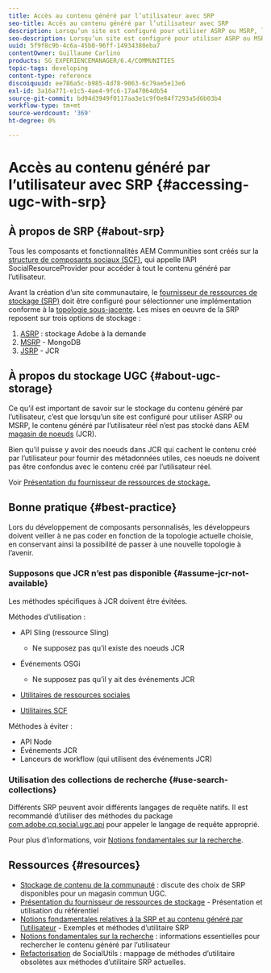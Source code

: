 ```yaml
---
title: Accès au contenu généré par l’utilisateur avec SRP
seo-title: Accès au contenu généré par l’utilisateur avec SRP
description: Lorsqu’un site est configuré pour utiliser ASRP ou MSRP, le contenu généré par l’utilisateur réel n’est pas stocké dans AEM magasin de noeuds (JCR).
seo-description: Lorsqu’un site est configuré pour utiliser ASRP ou MSRP, le contenu généré par l’utilisateur réel n’est pas stocké dans AEM magasin de noeuds (JCR).
uuid: 5f9f8c9b-4c6a-45b0-96ff-14934380eba7
contentOwner: Guillaume Carlino
products: SG_EXPERIENCEMANAGER/6.4/COMMUNITIES
topic-tags: developing
content-type: reference
discoiquuid: ee786a5c-b985-4d78-9063-6c79ae5e13e6
exl-id: 3a16a771-e1c5-4ae4-9fc6-17a47064db54
source-git-commit: bd94d3949f0117aa3e1c9f0e84f7293a5d6b03b4
workflow-type: tm+mt
source-wordcount: '369'
ht-degree: 0%

---
```


# Accès au contenu généré par l’utilisateur avec SRP {#accessing-ugc-with-srp}

## À propos de SRP {#about-srp}

Tous les composants et fonctionnalités AEM Communities sont créés sur la [structure de composants sociaux (SCF)](scf.md), qui appelle l’API SocialResourceProvider pour accéder à tout le contenu généré par l’utilisateur.

Avant la création d’un site communautaire, le [fournisseur de ressources de stockage (SRP)](working-with-srp.md) doit être configuré pour sélectionner une implémentation conforme à la [topologie sous-jacente](topologies.md). Les mises en oeuvre de la SRP reposent sur trois options de stockage :

1. [ASRP](asrp.md)  : stockage Adobe à la demande
2. [MSRP](msrp.md)  - MongoDB
3. [JSRP](jsrp.md)  - JCR

## À propos du stockage UGC {#about-ugc-storage}

Ce qu’il est important de savoir sur le stockage du contenu généré par l’utilisateur, c’est que lorsqu’un site est configuré pour utiliser ASRP ou MSRP, le contenu généré par l’utilisateur réel n’est pas stocké dans AEM [magasin de noeuds](../../help/sites-deploying/data-store-config.md) (JCR).

Bien qu’il puisse y avoir des noeuds dans JCR qui cachent le contenu créé par l’utilisateur pour fournir des métadonnées utiles, ces noeuds ne doivent pas être confondus avec le contenu créé par l’utilisateur réel.

Voir [Présentation du fournisseur de ressources de stockage.](srp.md)

## Bonne pratique {#best-practice}

Lors du développement de composants personnalisés, les développeurs doivent veiller à ne pas coder en fonction de la topologie actuelle choisie, en conservant ainsi la possibilité de passer à une nouvelle topologie à l’avenir.

### Supposons que JCR n’est pas disponible {#assume-jcr-not-available}

Les méthodes spécifiques à JCR doivent être évitées.

Méthodes d’utilisation :

* API Sling (ressource Sling)
   * Ne supposez pas qu’il existe des noeuds JCR

* Événements OSGi
   * Ne supposez pas qu’il y ait des événements JCR

* [Utilitaires de ressources sociales](socialutils.md#socialresourceutilities-package)
* [Utilitaires SCF](socialutils.md#scfutilities-package)

Méthodes à éviter :

* API Node
* Événements JCR
* Lanceurs de workflow (qui utilisent des événements JCR)

### Utilisation des collections de recherche {#use-search-collections}

Différents SRP peuvent avoir différents langages de requête natifs. Il est recommandé d’utiliser des méthodes du package [com.adobe.cq.social.ugc.api](https://helpx.adobe.com/experience-manager/6-4/sites/developing/using/reference-materials/javadoc/com/adobe/cq/social/ugc/api/package-summary.html) pour appeler le langage de requête approprié.

Pour plus d’informations, voir [Notions fondamentales sur la recherche](search-implementation.md).

## Ressources {#resources}

* [Stockage de contenu de la communauté](working-with-srp.md)  : discute des choix de SRP disponibles pour un magasin commun UGC.
* [Présentation du fournisseur de ressources de stockage](srp.md)  - Présentation et utilisation du référentiel
* [Notions fondamentales relatives à la SRP et au contenu généré par l’utilisateur](srp-and-ugc.md)  - Exemples et méthodes d’utilitaire SRP
* [Notions fondamentales sur la recherche](search-implementation.md)  : informations essentielles pour rechercher le contenu généré par l’utilisateur
* [Refactorisation](socialutils.md)  de SocialUtils : mappage de méthodes d’utilitaire obsolètes aux méthodes d’utilitaire SRP actuelles.
